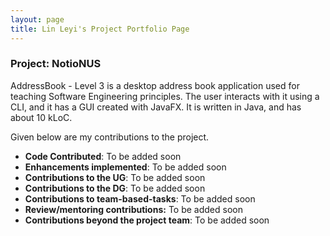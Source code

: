 ```yaml
---
layout: page
title: Lin Leyi's Project Portfolio Page
---
```


### Project: NotioNUS

AddressBook - Level 3 is a desktop address book application used for teaching Software Engineering principles. The user interacts with it using a CLI, and it has a GUI created with JavaFX. It is written in Java, and has about 10 kLoC.

Given below are my contributions to the project.

* **Code Contributed**: To be added soon
* **Enhancements implemented**: To be added soon
* **Contributions to the UG**: To be added soon
* **Contributions to the DG**: To be added soon
* **Contributions to team-based-tasks**: To be added soon
* **Review/mentoring contributions:** To be added soon
* **Contributions beyond the project team**: To be added soon
